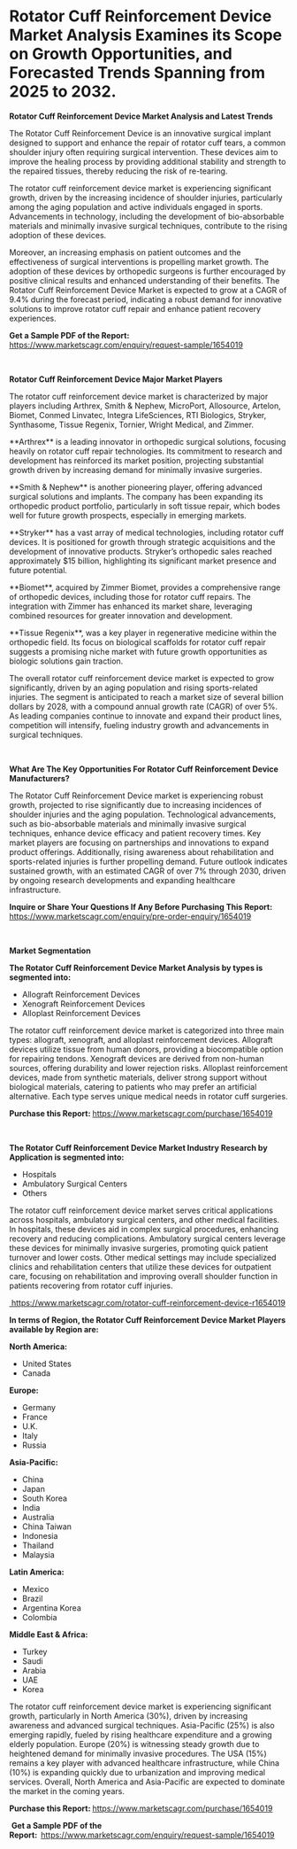 <p><h1>Rotator Cuff Reinforcement Device Market Analysis Examines its Scope on Growth Opportunities, and Forecasted Trends Spanning from 2025 to 2032.</h1></p><p><strong>Rotator Cuff Reinforcement Device Market Analysis and Latest Trends</strong></p>
<p><p>The Rotator Cuff Reinforcement Device is an innovative surgical implant designed to support and enhance the repair of rotator cuff tears, a common shoulder injury often requiring surgical intervention. These devices aim to improve the healing process by providing additional stability and strength to the repaired tissues, thereby reducing the risk of re-tearing.</p><p>The rotator cuff reinforcement device market is experiencing significant growth, driven by the increasing incidence of shoulder injuries, particularly among the aging population and active individuals engaged in sports. Advancements in technology, including the development of bio-absorbable materials and minimally invasive surgical techniques, contribute to the rising adoption of these devices. </p><p>Moreover, an increasing emphasis on patient outcomes and the effectiveness of surgical interventions is propelling market growth. The adoption of these devices by orthopedic surgeons is further encouraged by positive clinical results and enhanced understanding of their benefits. The Rotator Cuff Reinforcement Device Market is expected to grow at a CAGR of 9.4% during the forecast period, indicating a robust demand for innovative solutions to improve rotator cuff repair and enhance patient recovery experiences.</p></p>
<p><strong>Get a Sample PDF of the Report:&nbsp;</strong> <a href="https://www.marketscagr.com/enquiry/request-sample/1654019?utm_campaign=2527&utm_medium=2&utm_source=Github&utm_content=ia&utm_term=18042025&utm_id=rotator-cuff-reinforcement-device">https://www.marketscagr.com/enquiry/request-sample/1654019</a></p>
<p>&nbsp;</p>
<p><strong>Rotator Cuff Reinforcement Device Major Market Players</strong></p>
<p><p>The rotator cuff reinforcement device market is characterized by major players including Arthrex, Smith & Nephew, MicroPort, Allosource, Artelon, Biomet, Conmed Linvatec, Integra LifeSciences, RTI Biologics, Stryker, Synthasome, Tissue Regenix, Tornier, Wright Medical, and Zimmer. </p><p>**Arthrex** is a leading innovator in orthopedic surgical solutions, focusing heavily on rotator cuff repair technologies. Its commitment to research and development has reinforced its market position, projecting substantial growth driven by increasing demand for minimally invasive surgeries.</p><p>**Smith & Nephew** is another pioneering player, offering advanced surgical solutions and implants. The company has been expanding its orthopedic product portfolio, particularly in soft tissue repair, which bodes well for future growth prospects, especially in emerging markets.</p><p>**Stryker** has a vast array of medical technologies, including rotator cuff devices. It is positioned for growth through strategic acquisitions and the development of innovative products. Stryker’s orthopedic sales reached approximately $15 billion, highlighting its significant market presence and future potential.</p><p>**Biomet**, acquired by Zimmer Biomet, provides a comprehensive range of orthopedic devices, including those for rotator cuff repairs. The integration with Zimmer has enhanced its market share, leveraging combined resources for greater innovation and development.</p><p>**Tissue Regenix**, was a key player in regenerative medicine within the orthopedic field. Its focus on biological scaffolds for rotator cuff repair suggests a promising niche market with future growth opportunities as biologic solutions gain traction.</p><p>The overall rotator cuff reinforcement device market is expected to grow significantly, driven by an aging population and rising sports-related injuries. The segment is anticipated to reach a market size of several billion dollars by 2028, with a compound annual growth rate (CAGR) of over 5%. As leading companies continue to innovate and expand their product lines, competition will intensify, fueling industry growth and advancements in surgical techniques.</p></p>
<p>&nbsp;</p>
<p><strong>What Are The Key Opportunities For Rotator Cuff Reinforcement Device Manufacturers?</strong></p>
<p><p>The Rotator Cuff Reinforcement Device market is experiencing robust growth, projected to rise significantly due to increasing incidences of shoulder injuries and the aging population. Technological advancements, such as bio-absorbable materials and minimally invasive surgical techniques, enhance device efficacy and patient recovery times. Key market players are focusing on partnerships and innovations to expand product offerings. Additionally, rising awareness about rehabilitation and sports-related injuries is further propelling demand. Future outlook indicates sustained growth, with an estimated CAGR of over 7% through 2030, driven by ongoing research developments and expanding healthcare infrastructure.</p></p>
<p><strong>Inquire or Share Your Questions If Any Before Purchasing This Report:</strong> <a href="https://www.marketscagr.com/enquiry/pre-order-enquiry/1654019?utm_campaign=2527&utm_medium=2&utm_source=Github&utm_content=ia&utm_term=18042025&utm_id=rotator-cuff-reinforcement-device">https://www.marketscagr.com/enquiry/pre-order-enquiry/1654019</a></p>
<p>&nbsp;</p>
<p><strong>Market Segmentation</strong></p>
<p><strong>The Rotator Cuff Reinforcement Device Market Analysis by types is segmented into:</strong></p>
<p><ul><li>Allograft Reinforcement Devices</li><li>Xenograft Reinforcement Devices</li><li>Alloplast Reinforcement Devices</li></ul></p>
<p><p>The rotator cuff reinforcement device market is categorized into three main types: allograft, xenograft, and alloplast reinforcement devices. Allograft devices utilize tissue from human donors, providing a biocompatible option for repairing tendons. Xenograft devices are derived from non-human sources, offering durability and lower rejection risks. Alloplast reinforcement devices, made from synthetic materials, deliver strong support without biological materials, catering to patients who may prefer an artificial alternative. Each type serves unique medical needs in rotator cuff surgeries.</p></p>
<p><strong>Purchase this Report:&nbsp;</strong><a href="https://www.marketscagr.com/purchase/1654019?utm_campaign=2527&utm_medium=2&utm_source=Github&utm_content=ia&utm_term=18042025&utm_id=rotator-cuff-reinforcement-device">https://www.marketscagr.com/purchase/1654019</a></p>
<p>&nbsp;</p>
<p><strong>The Rotator Cuff Reinforcement Device Market Industry Research by Application is segmented into:</strong></p>
<p><ul><li>Hospitals</li><li>Ambulatory Surgical Centers</li><li>Others</li></ul></p>
<p><p>The rotator cuff reinforcement device market serves critical applications across hospitals, ambulatory surgical centers, and other medical facilities. In hospitals, these devices aid in complex surgical procedures, enhancing recovery and reducing complications. Ambulatory surgical centers leverage these devices for minimally invasive surgeries, promoting quick patient turnover and lower costs. Other medical settings may include specialized clinics and rehabilitation centers that utilize these devices for outpatient care, focusing on rehabilitation and improving overall shoulder function in patients recovering from rotator cuff injuries.</p></p>
<p><a href="https://www.marketscagr.com/rotator-cuff-reinforcement-device-r1654019?utm_campaign=2527&utm_medium=2&utm_source=Github&utm_content=ia&utm_term=18042025&utm_id=rotator-cuff-reinforcement-device">&nbsp;https://www.marketscagr.com/rotator-cuff-reinforcement-device-r1654019</a></p>
<p><strong>In terms of Region, the Rotator Cuff Reinforcement Device Market Players available by Region are:</strong></p>
<p>
    <p> <strong> North America: </strong>
        <ul>
            <li>United States</li>
            <li>Canada</li>
        </ul>
        </p> 
    <p> <strong> Europe: </strong>
        <ul>
            <li>Germany</li>
            <li>France</li>
            <li>U.K.</li>
            <li>Italy</li>
            <li>Russia</li>
        </ul>
        </p> 
    <p> <strong> Asia-Pacific: </strong>
        <ul>
            <li>China</li>
            <li>Japan</li>
            <li>South Korea</li>
            <li>India</li>
            <li>Australia</li>
            <li>China Taiwan</li>
            <li>Indonesia</li>
            <li>Thailand</li>
            <li>Malaysia</li>
        </ul>
        </p> 
    <p> <strong> Latin America: </strong>
        <ul>
            <li>Mexico</li>
            <li>Brazil</li>
            <li>Argentina Korea</li>
            <li>Colombia</li>
        </ul>
        </p> 
    <p> <strong> Middle East & Africa: </strong>
        <ul>
            <li>Turkey</li>
            <li>Saudi</li>
            <li>Arabia</li>
            <li>UAE</li>
            <li>Korea</li>
        </ul>
    </p>
    </p>
<p><p>The rotator cuff reinforcement device market is experiencing significant growth, particularly in North America (30%), driven by increasing awareness and advanced surgical techniques. Asia-Pacific (25%) is also emerging rapidly, fueled by rising healthcare expenditure and a growing elderly population. Europe (20%) is witnessing steady growth due to heightened demand for minimally invasive procedures. The USA (15%) remains a key player with advanced healthcare infrastructure, while China (10%) is expanding quickly due to urbanization and improving medical services. Overall, North America and Asia-Pacific are expected to dominate the market in the coming years.</p></p>
<p><strong>Purchase this Report: </strong><a href="https://www.marketscagr.com/purchase/1654019?utm_campaign=2527&utm_medium=2&utm_source=Github&utm_content=ia&utm_term=18042025&utm_id=rotator-cuff-reinforcement-device">https://www.marketscagr.com/purchase/1654019</a></p>
<p>&nbsp;<strong>Get a Sample PDF of the Report:&nbsp;&nbsp;</strong><a href="https://www.marketscagr.com/enquiry/request-sample/1654019?utm_campaign=2527&utm_medium=2&utm_source=Github&utm_content=ia&utm_term=18042025&utm_id=rotator-cuff-reinforcement-device">https://www.marketscagr.com/enquiry/request-sample/1654019</a></p>
<p><strong></strong></p>
<p><p></p><p></p><p></p></p>